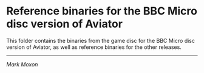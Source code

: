 # Reference binaries for the BBC Micro disc version of Aviator

This folder contains the binaries from the game disc for the BBC Micro disc version of Aviator, as well as reference binaries for the other releases.

---

_Mark Moxon_